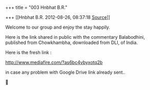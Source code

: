 +++
title = "003 Hnbhat B.R."

+++
[[Hnbhat B.R.	2012-08-26, 08:37:18 [Source](https://groups.google.com/g/samskrita/c/enQwj0vN65M)]]



Welcome to our group and enjoy the stay happily.

  

Here is the link shared in public with the commentary Balabodhini, published from Chowkhambha, downloaded from DLI, of India.

  

  

Here is the fresh link :

  

<http://www.mediafire.com/?as6bc4vbyxotq2b>

  

in case any problem with Google Drive link already sent..



